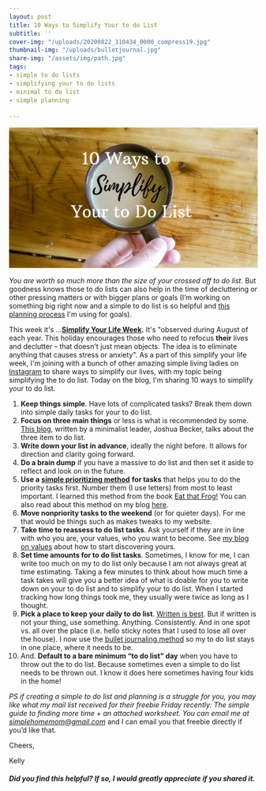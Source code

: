 ```yaml
---
layout: post
title: 10 Ways to Simplify Your to do List
subtitle: ''
cover-img: "/uploads/20200822_110434_0000_compress19.jpg"
thumbnail-img: "/uploads/bulletjournal.jpg"
share-img: "/assets/img/path.jpg"
tags:
- simple to do lists
- simplifying your to do lists
- minimal to do list
- simple planning

---
```

![A picture of my coffee on the table.](/uploads/20200804_155040_0000_compress44-2.jpg "coffeeonthetable")

_You are worth so much more than the size of your crossed off to do list_. But goodness knows those to do lists can also help in the time of decluttering or other pressing matters or with bigger plans or goals (I’m working on something big right now and a simple to do list is so helpful and [this planning process](https://www.eastcoastkelly.com/planning/2020/07/30/how-to-start-goal-setting-without-stressing-out.html) I'm using for goals).

This week it's ...[**Simplify Your Life Week**](https://nationaldaycalendar.com/simplify-your-life-week-first-week-in-august/#:\~:text=Simplify%20Your%20Life%20Week%20is,that%20causes%20stress%20or%20anxiety.)**.** It's "observed during August of each year. This holiday encourages those who need to refocus **their** lives and declutter – that doesn't just mean objects. The idea is to eliminate anything that causes stress or anxiety". As a part of this simplify your life week, I'm joining with a bunch of other amazing simple living ladies on [Instagram](https://github.com/kellymbriggs/hydeout-jekyll-starter/blob/master/_posts/www.instagram.com/eastcoastkelly) to share ways to simplify our lives, with my topic being simplifying the to do list. Today on the blog, I'm sharing 10 ways to simplify your to do list.

 1. **Keep things simple**. Have lots of complicated tasks? Break them down into simple daily tasks for your to do list.
 2. **Focus on three main things** or less is what is recommended by some. [This blog](https://www.becomingminimalist.com/to-do/), written by a minimalist leader, Joshua Becker, talks about the three item to do list.
 3. **Write down your list in advance**, ideally the night before. It allows for direction and clarity going forward.
 4. **Do a brain dump** if you have a massive to do list and then set it aside to reflect and look on in the future.
 5. **Use a** [**simple prioritizing method**](https://www.eastcoastkelly.com/time%20management/planning/2020/06/09/how-to-beat-procrastination-with-this-one-simple-effective-to-do-list-strategy.html) **for tasks** that helps you to do the priority tasks first. Number them (I use letters) from most to least important. I learned this method from the book [Eat that Frog!](https://amzn.to/2DmKOdX) You can also read about this method on my blog [here](https://www.eastcoastkelly.com/time%20management/planning/2020/06/09/how-to-beat-procrastination-with-this-one-simple-effective-to-do-list-strategy.html).
 6. **Move nonpriority tasks to the weekend** (or for quieter days). For me that would be things such as makes tweaks to my website.
 7. **Take time to reassess to do list tasks**. Ask yourself if they are in line with who you are, your values, who you want to become. See [my blog on values](https://www.eastcoastkelly.com/planning/2020/05/28/how-to-discover-your-values.html) about how to start discovering yours.
 8. **Set time amounts for to do list tasks**. Sometimes, I know for me, I can write too much on my to do list only because I am not always great at time estimating. Taking a few minutes to think about how much time a task takes will give you a better idea of what is doable for you to write down on your to do list and to simplify your to do list. When I started tracking how long things took me, they usually were twice as long as I thought.
 9. **Pick a place to keep your daily to do list**. [Written is best](https://www.forbes.com/sites/markmurphy/2018/04/15/neuroscience-explains-why-you-need-to-write-down-your-goals-if-you-actually-want-to-achieve-them/#2501ca0d7905). But if written is not your thing, use something. Anything. Consistently. And in one spot vs. all over the place (i.e. hello sticky notes that I used to lose all over the house). I now use the [bullet journaling method](https://amzn.to/3fB51uF) so my to do list stays in one place, where it needs to be.
10. And. **Default to a bare minimum “to do list” day** when you have to throw out the to do list. Because sometimes even a simple to do list needs to be thrown out. I know it does here sometimes having four kids in the home!

_PS if creating a simple to do list and planning is a struggle for you, you may like what my mail list received for their freebie Friday recently: The simple guide to finding more time + an attached worksheet. You can email me at_ [_simplehomemom@gmail.com_](mailto:eastcoastkellyb@gmail.com) and I can email you that freebie directly if you’d like that.

Cheers,

Kelly

##### Did you find this helpful? If so, I would greatly appreciate if you shared it.